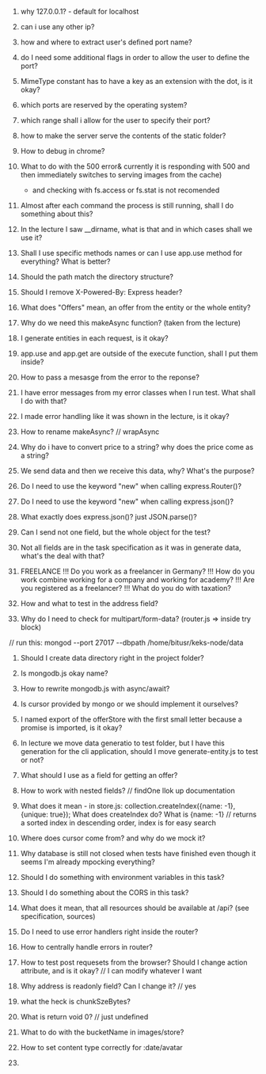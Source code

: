 1. why 127.0.0.1? - default for localhost
2. can i use any other ip?
3. how and where to extract user's defined port name?
4. do I need some additional flags in order to allow the user to define the port?
5. MimeType constant has to have a key as an extension with the dot, is it okay?
6. which ports are reserved by the operating system?
7. which range shall i allow for the user to specify their port?
8. how to make the server serve the contents of the static folder?

1. How to debug in chrome?
2. What to do with the 500 error& currently it is responding with 500 and then immediately switches to serving images from the cache)
	- and checking with fs.access or fs.stat is not recomended
3. Almost after each command the process is still running, shall I do something about this?

1. In the lecture I saw __dirname, what is that and in which cases shall we use it?

1. Shall I use specific methods names or can I use app.use method for everything? What is better?
2. Should the path match the directory structure?
3. Should I remove X-Powered-By: Express header?
4. What does "Offers" mean, an offer from the entity or the whole entity?
5. Why do we need this makeAsync function? (taken from the lecture)
6. I generate entities in each request, is it okay?
7. app.use and app.get are outside of the execute function, shall I put them inside?

1. How to pass a mesasge from the error to the reponse?
2. I have error messages from my error classes when I run test. What shall I do with that?
3. I made error handling like it was shown in the lecture, is it okay?

1. How to rename makeAsync? // wrapAsync
2. Why do i have to convert price to a string? why does the price come as a string?
3. We send data and then we receive this data, why? What's the purpose?
4. Do I need to use the keyword "new" when calling express.Router()?
5. Do I need to use the keyword "new" when calling express.json()?
6. What exactly does express.json()? just JSON.parse()?

1. Can I send not one field, but the whole object for the test?
2. Not all fields are in the task specification as it was in generate data, what's the deal with that?
3. FREELANCE
	!!! Do you work as a freelancer in Germany?
	!!! How do you work combine working for a company and working for academy?
	!!! Are you registered as a freelancer?
	!!! What do you do with taxation?

1. How and what to test in the address field?

1. Why do I need to check for multipart/form-data? (router.js => inside try block)

// run this: mongod --port 27017 --dbpath /home/bitusr/keks-node/data
1. Should I create data directory right in the project folder?
2. Is mongodb.js okay name?
3. How to rewrite mongodb.js with async/await?
4. Is cursor provided by mongo or we should implement it ourselves?
5. I named export of the offerStore with the first small letter because a promise is imported, is it okay?
6. In lecture we move data generatio to test folder, but I have this generation for the cli application, should I move generate-entity.js to test or not?
7. What should I use as a field for getting an offer?
8. How to work with nested fields? // findOne llok up documentation
9. What does it mean - in store.js: collection.createIndex({name: -1}, {unique: true}); What does createIndex do? What is {name: -1} // returns a sorted index in descending order, index is for easy search
10. Where does cursor come from? and why do we mock it?
11. Why database is still not closed when tests have finished even though it seems I'm already mpocking everything?
12. Should I do something with environment variables in this task?
13. Should I do something about the CORS in this task?
14. What does it mean, that all resources should be available at /api? (see specification, sources)

1. Do I need to use error handlers right inside the router?
2. How to centrally handle errors in router?
3. How to test post requesets from the browser? Should I change action attribute, and is it okay? // I can modify whatever I want
4. Why address is readonly field? Can I change it? // yes
5. what the heck is chunkSzeBytes?
6. What is return void 0? // just undefined
7. What to do with the bucketName in images/store?
8. How to set content type correctly for :date/avatar

1. 
